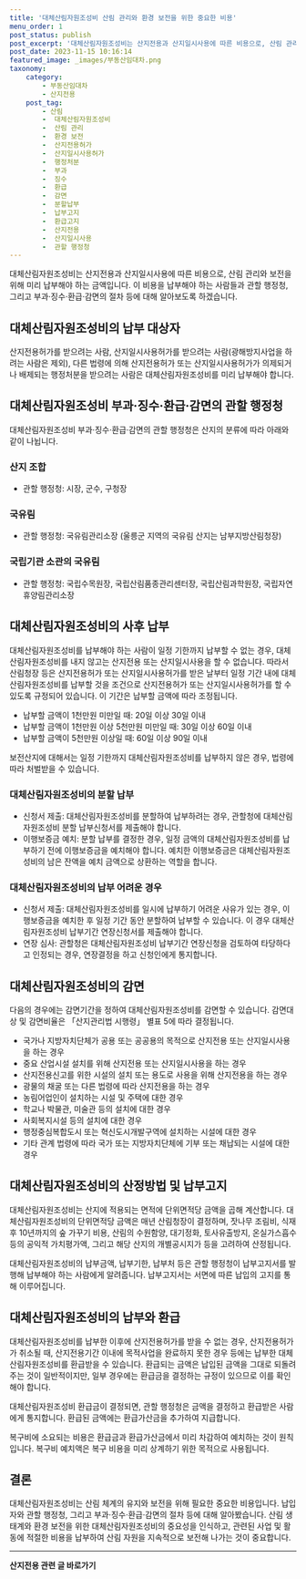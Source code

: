 ```yaml
---
title: '대체산림자원조성비 산림 관리와 환경 보전을 위한 중요한 비용'
menu_order: 1
post_status: publish
post_excerpt: '대체산림자원조성비는 산지전용과 산지일시사용에 따른 비용으로, 산림 관리와 보전을 위해 미리 납부해야 하는 금액입니다. 이 비용을 납부해야 하는 사람들과 관할 행정청, 그리고 부과 징수 환급 감면의 절차 등에 대해 알아보도록 하겠습니다.'
post_date: 2023-11-15 10:16:14
featured_image: _images/부동산임대차.png
taxonomy:
    category:
        - 부동산임대차
        - 산지전용
    post_tag:
        - 산림
        -  대체산림자원조성비
        -  산림 관리
        -  환경 보전
        -  산지전용허가
        -  산지일시사용허가
        -  행정처분
        -  부과
        -  징수
        -  환급
        -  감면
        -  분할납부
        -  납부고지
        -  환급고지
        -  산지전용
        -  산지일시사용
        -  관할 행정청
---
```



대체산림자원조성비는 산지전용과 산지일시사용에 따른 비용으로, 산림 관리와 보전을 위해 미리 납부해야 하는 금액입니다. 이 비용을 납부해야 하는 사람들과 관할 행정청, 그리고 부과·징수·환급·감면의 절차 등에 대해 알아보도록 하겠습니다.

## 대체산림자원조성비의 납부 대상자

산지전용허가를 받으려는 사람, 산지일시사용허가를 받으려는 사람(광해방지사업을 하려는 사람은 제외), 다른 법령에 의해 산지전용허가 또는 산지일시사용허가가 의제되거나 배제되는 행정처분을 받으려는 사람은 대체산림자원조성비를 미리 납부해야 합니다.

## 대체산림자원조성비 부과·징수·환급·감면의 관할 행정청

대체산림자원조성비 부과·징수·환급·감면의 관할 행정청은 산지의 분류에 따라 아래와 같이 나뉩니다.

### 산지 조합

- 관할 행정청: 시장, 군수, 구청장

### 국유림

- 관할 행정청: 국유림관리소장 (울릉군 지역의 국유림 산지는 남부지방산림청장)

### 국립기관 소관의 국유림

- 관할 행정청: 국립수목원장, 국립산림품종관리센터장, 국립산림과학원장, 국립자연휴양림관리소장

## 대체산림자원조성비의 사후 납부

대체산림자원조성비를 납부해야 하는 사람이 일정 기한까지 납부할 수 없는 경우, 대체산림자원조성비를 내지 않고는 산지전용 또는 산지일시사용을 할 수 없습니다. 따라서 산림청장 등은 산지전용허가 또는 산지일시사용허가를 받은 날부터 일정 기간 내에 대체산림자원조성비를 납부할 것을 조건으로 산지전용허가 또는 산지일시사용허가를 할 수 있도록 규정되어 있습니다. 이 기간은 납부할 금액에 따라 조정됩니다.

- 납부할 금액이 1천만원 미만일 때: 20일 이상 30일 이내
- 납부할 금액이 1천만원 이상 5천만원 미만일 때: 30일 이상 60일 이내
- 납부할 금액이 5천만원 이상일 때: 60일 이상 90일 이내

보전산지에 대해서는 일정 기한까지 대체산림자원조성비를 납부하지 않은 경우, 법령에 따라 처벌받을 수 있습니다.

### 대체산림자원조성비의 분할 납부

- 신청서 제출: 대체산림자원조성비를 분할하여 납부하려는 경우, 관할청에 대체산림자원조성비 분할 납부신청서를 제출해야 합니다.
- 이행보증금 예치: 분할 납부를 결정한 경우, 일정 금액의 대체산림자원조성비를 납부하기 전에 이행보증금을 예치해야 합니다. 예치한 이행보증금은 대체산림자원조성비의 남은 잔액을 예치 금액으로 상환하는 역할을 합니다.

### 대체산림자원조성비의 납부 어려운 경우

- 신청서 제출: 대체산림자원조성비를 일시에 납부하기 어려운 사유가 있는 경우, 이행보증금을 예치한 후 일정 기간 동안 분할하여 납부할 수 있습니다. 이 경우 대체산림자원조성비 납부기간 연장신청서를 제출해야 합니다.
- 연장 심사: 관할청은 대체산림자원조성비 납부기간 연장신청을 검토하여 타당하다고 인정되는 경우, 연장결정을 하고 신청인에게 통지합니다.

## 대체산림자원조성비의 감면

다음의 경우에는 감면기간을 정하여 대체산림자원조성비를 감면할 수 있습니다. 감면대상 및 감면비율은 「산지관리법 시행령」 별표 5에 따라 결정됩니다.

- 국가나 지방자치단체가 공용 또는 공공용의 목적으로 산지전용 또는 산지일시사용을 하는 경우
- 중요 산업시설 설치를 위해 산지전용 또는 산지일시사용을 하는 경우
- 산지전용신고를 위한 시설의 설치 또는 용도로 사용을 위해 산지전용을 하는 경우
- 광물의 채굴 또는 다른 법령에 따라 산지전용을 하는 경우
- 농림어업인이 설치하는 시설 및 주택에 대한 경우
- 학교나 박물관, 미술관 등의 설치에 대한 경우
- 사회복지시설 등의 설치에 대한 경우
- 행정중심복합도시 또는 혁신도시개발구역에 설치하는 시설에 대한 경우
- 기타 관계 법령에 따라 국가 또는 지방자치단체에 기부 또는 채납되는 시설에 대한 경우

## 대체산림자원조성비의 산정방법 및 납부고지

대체산림자원조성비는 산지에 적용되는 면적에 단위면적당 금액을 곱해 계산합니다. 대체산림자원조성비의 단위면적당 금액은 매년 산림청장이 결정하며, 잣나무 조림비, 식재 후 10년까지의 숲 가꾸기 비용, 산림의 수원함양, 대기정화, 토사유출방지, 온실가스흡수 등의 공익적 가치평가액, 그리고 해당 산지의 개별공시지가 등을 고려하여 산정됩니다.

대체산림자원조성비의 납부금액, 납부기한, 납부처 등은 관할 행정청이 납부고지서를 발행해 납부해야 하는 사람에게 알려줍니다. 납부고지서는 서면에 따른 납입의 고지를 통해 이루어집니다.

## 대체산림자원조성비의 납부와 환급

대체산림자원조성비를 납부한 이후에 산지전용허가를 받을 수 없는 경우, 산지전용허가가 취소될 때, 산지전용기간 이내에 목적사업을 완료하지 못한 경우 등에는 납부한 대체산림자원조성비를 환급받을 수 있습니다. 환급되는 금액은 납입된 금액을 그대로 되돌려주는 것이 일반적이지만, 일부 경우에는 환급금을 결정하는 규정이 있으므로 이를 확인해야 합니다.

대체산림자원조성비 환급금이 결정되면, 관할 행정청은 금액을 결정하고 환급받은 사람에게 통지합니다. 환급된 금액에는 환급가산금을 추가하여 지급합니다.

복구비에 소요되는 비용은 환급금과 환급가산금에서 미리 차감하여 예치하는 것이 원칙입니다. 복구비 예치액은 복구 비용을 미리 상계하기 위한 목적으로 사용됩니다.

## 결론

대체산림자원조성비는 산림 체계의 유지와 보전을 위해 필요한 중요한 비용입니다. 납입자와 관할 행정청, 그리고 부과·징수·환급·감면의 절차 등에 대해 알아봤습니다. 산림 생태계와 환경 보전을 위한 대체산림자원조성비의 중요성을 인식하고, 관련된 사업 및 활동에 적절한 비용을 납부하여 산림 자원을 지속적으로 보전해 나가는 것이 중요합니다.
<!-- wp:separator -->
<hr class="wp-block-separator has-alpha-channel-opacity"/>
<!-- /wp:separator -->

<!-- wp:group {"backgroundColor":"base","layout":{"type":"constrained"}} -->
<div class="wp-block-group has-base-background-color has-background"><!-- wp:paragraph {"align":"center","fontSize":"medium"} -->
<p class="has-text-align-center has-large-font-size"><strong>산지전용 관련 글 바로가기</strong></p>
<!-- /wp:paragraph -->


<!-- wp:latest-posts
{"categories":[{"id":23287,"count":19,"description":"","link":"https://uknowlaw.com/category/%ec%82%b0%ec%a7%80%ec%a0%84%ec%9a%a9/","name":"산지전용","slug":"산지전용","taxonomy":"category","parent":0,"meta":[],"_links":{"self":[{"href":"https://uknowlaw.com/wp-json/wp/v2/categories/23287"}],"collection":[{"href":"https://uknowlaw.com/wp-json/wp/v2/categories"}],"about":[{"href":"https://uknowlaw.com/wp-json/wp/v2/taxonomies/category"}],"wp:post_type":[{"href":"https://uknowlaw.com/wp-json/wp/v2/posts?categories=23287"}],"curies":[{"name":"wp","href":"https://api.w.org/{rel}","templated":true}]}}],"postsToShow":100,"excerptLength":28,"postLayout":"grid","columns":2,"featuredImageAlign":"left","featuredImageSizeSlug":"large","fontSize":"small"} /--></div>
<!-- /wp:group -->
